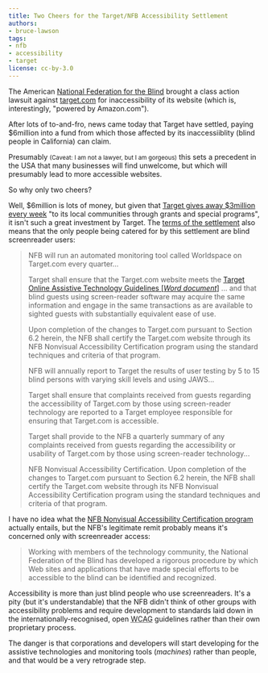 ```yaml
---
title: Two Cheers for the Target/NFB Accessibility Settlement
authors:
- bruce-lawson
tags:
- nfb
- accessibility
- target
license: cc-by-3.0
---
```


<p>The American <a href="http://www.nfb.org/">National Federation for the Blind</a> brought a class action lawsuit against <a href="http://www.target.com/">target.com</a> for inaccessibility of its website (which is, interestingly, &quot;powered by Amazon.com&quot;).</p>

<p>After lots of to-and-fro, news came today that Target have settled, paying $6million into a fund from which those affected by its inaccessiiblity (blind people in California) can claim.</p>

<p>Presumably <small>(Caveat: I am not a lawyer, but I am gorgeous)</small> this sets a precedent in the <abbr>USA</abbr> that many businesses will find unwelcome, but which will presumably lead to more accessible websites.

<p>So why only two cheers?</p>

<p>Well, $6million is lots of money, but given that <a href="http://sites.target.com/site/en/corporate/page.jsp?contentId=PRD03-004325">Target gives away $3million every week</a> &quot;to its local communities through grants and special programs&quot;, it isn&#39;t such a great investment by Target. The <a href="http://www.nfbtargetlawsuit.com/final_settlement.htm">terms of the settlement</a> also means that the only people being catered for by this settlement are blind screenreader users:</p>
<blockquote cite="http://www.nfbtargetlawsuit.com/final_settlement.htm">
<p>NFB will run an automated monitoring tool called Worldspace on Target.com every quarter...</p>
<p>Target shall ensure that the Target.com website meets the <a href="http://dralegal.org/downloads/cases/target/Final-Exhibit-C-TOATG-1.DOC">Target Online Assistive Technology Guidelines [<em>Word document</em>]</a> ... and that blind guests using screen-reader software may acquire the same information and engage in the same transactions as are available to sighted guests with substantially equivalent ease of use.</p>
<p> Upon completion of the changes to Target.com pursuant to Section 6.2 herein, the NFB shall certify the Target.com website through its NFB Nonvisual Accessibility Certification program using the standard techniques and criteria of that program.</p>
<p>NFB will annually report to Target the results of user testing by 5 to 15 blind persons with varying skill levels and using JAWS...</p>
<p>Target shall ensure that complaints received from guests regarding the accessibility of Target.com by those using screen-reader technology are reported to a Target employee responsible for ensuring that Target.com is accessible.</p>
<p>Target shall provide to the NFB a quarterly summary of any complaints received from guests regarding the accessibility or usability of Target.com by those using screen-reader technology...</p>
<p>NFB Nonvisual Accessibility Certification.  Upon completion of the changes to Target.com pursuant to Section 6.2 herein, the NFB shall certify the Target.com website through its NFB Nonvisual Accessibility Certification program using the standard techniques and criteria of that program.</p>
</blockquote>
<p>I have no idea what the <a href="http://www.nfb.org/nfb/certification_intro.asp">NFB Nonvisual Accessibility Certification program</a> actually entails, but  the <abbr>NFB</abbr>&#39;s legitimate remit probably means  it&#39;s concerned only with screenreader access:</p>
<blockquote cite="http://www.nfb.org/nfb/certification_intro.asp">Working with members of the technology community, the National Federation of the Blind has developed a rigorous procedure by which Web sites and applications that have made special efforts to be accessible to the blind can be identified and recognized.</blockquote>

<p>Accessibility is more than just blind people who use screenreaders. It&#39;s a pity (but it&#39;s understandable) that the <abbr>NFB</abbr> didn&#39;t think of other groups with accessibility problems and require development to standards laid down in the internationally-recognised, open <abbr title="web content accessibility guidelines">WCAG</abbr> guidelines rather than their own proprietary process.</p>

<p>The danger is that corporations and developers will start developing for the assistive technologies and monitoring tools (<em>machines</em>) rather than people, and that would be a very retrograde step.</p></p>
